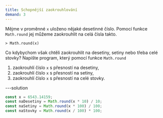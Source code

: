 ```yaml
---
title: Schopnější zaokrouhlování
demand: 3
---
```


Mějme v proměnné `x` uloženo nějaké desetinné číslo. Pomocí funkce `Math.round` jej můžeme zaokrouhlit na celá čísla takto.

```jscon
> Math.round(x)
```

Co kdybychom však chtěli zaokrouhlit na desetiny, setiny nebo třeba celé stovky? Napište program, který pomocí funkce `Math.round`

1. zaokrouhlí číslo `x` s přesností na desetiny,
1. zaokrouhlí číslo `x` s přesností na setiny,
1. zaokrouhlí číslo `x` s přesností na celé stovky.

---solution

```js
const x = 6543.14159;
const naDesetiny = Math.round(x * 10) / 10;
const naSetiny = Math.round(x * 100) / 100;
const naStovky = Math.round(x / 100) * 100;
```
